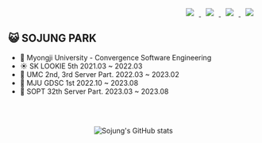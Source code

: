 <div align = right> <a href="https://www.instagram.com/sojung.pp">
    <img 
        src="http://img.shields.io/badge/-Insta-black?style=flat&logo=Instagram&link=https://instagram.com/sojung.pp"
        style="height : auto; margin-left : 10px; margin-right : 10px;"/>
</a> <a href="mailto:sophie2458@gmail.com">
    <img 
        src="https://img.shields.io/badge/Gmail-000000?style=flat&logo=Gmail&logoColor=white&link=mailto:sophie2458@gmail.com"
        style="height : auto; margin-left : 10px; margin-right : 10px;"/>
</a>
<a href="https://broadleaf-mist-919.notion.site/f65516d49a8e4165bec8a2c7711a78b5?pvs=4">
    <img 
        src="https://img.shields.io/badge/Portfolio-000000?style=flat&logo=ReverbNation&logoColor=white&link=https://broadleaf-mist-919.notion.site/f65516d49a8e4165bec8a2c7711a78b5?pvs=4"
        style="height : auto; margin-left : 10px; margin-right : 10px;"/>
</a>
<a href="https://velog.io/@sojungpp/posts">
    <img 
        src="http://img.shields.io/badge/-Blog-000000?style=flat&logo=Velog&link=https://velog.io/@sojungpp/posts"
        style="height : auto; margin-left : 10px; margin-right : 10px;"/>
</a></div>

## 😺 SOJUNG PARK
- 🏫 Myongji University - Convergence Software Engineering
- ☀️ SK LOOKIE 5th 2021.03 ~ 2022.03
- 🌿 UMC 2nd, 3rd Server Part. 2022.03 ~ 2023.02
- 🌈 MJU GDSC 1st 2022.10 ~ 2023.08
- 🦋 SOPT 32th Server Part. 2023.03 ~ 2023.08
<br>
<br>
<div align=center>
  
![Sojung's GitHub stats](https://github-readme-stats.vercel.app/api?username=sojungpp&show_icons=true&theme=great-gatsby)
</div>

<!--[![Hits](https://hits.seeyoufarm.com/api/count/incr/badge.svg?url=https%3A%2F%2Fgithub.com%2Fsojungpp&count_bg=%2379C83D&title_bg=%23555555&icon=&icon_color=%23E7E7E7&title=hits&edge_flat=false)](https://hits.seeyoufarm.com)-->
<!--[![Top Langs](https://github-readme-stats.vercel.app/api/top-langs/?username=chaerlo127&layout=compact&theme=nightowl)](https://github.com/sojungpp/sojungpp)-->






 
